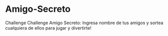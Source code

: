 # Amigo-Secreto
Challenge
Challenge Amigo Secreto: Ingresa nombre de tus amigos y sortea cualquiera de ellos para jugar y divertirte! 
